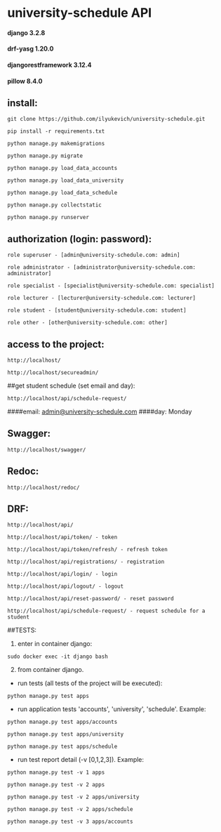 # university-schedule API

#### django 3.2.8
#### drf-yasg 1.20.0
#### djangorestframework 3.12.4
#### pillow 8.4.0

## install:
```git clone https://github.com/ilyukevich/university-schedule.git```

```pip install -r requirements.txt```

```python manage.py makemigrations```

```python manage.py migrate```

```python manage.py load_data_accounts```

```python manage.py load_data_university```

```python manage.py load_data_schedule```

```python manage.py collectstatic```

```python manage.py runserver```

## authorization (login: password):
```role superuser - [admin@university-schedule.com: admin]```

```role administrator - [administrator@university-schedule.com: administrator]```

```role specialist - [specialist@university-schedule.com: specialist]```

```role lecturer - [lecturer@university-schedule.com: lecturer]```

```role student - [student@university-schedule.com: student]```

```role other - [other@university-schedule.com: other]```

## access to the project:
```http://localhost/ ```

```http://localhost/secureadmin/```

##get student schedule (set email and day):

```http://localhost/api/schedule-request/```

####email: admin@university-schedule.com
####day: Monday

## Swagger:
```http://localhost/swagger/```

## Redoc:
```http://localhost/redoc/```

## DRF:
```http://localhost/api/```

```http://localhost/api/token/ - token```

```http://localhost/api/token/refresh/ - refresh token```

```http://localhost/api/registrations/ - registration```

```http://localhost/api/login/ - login```

```http://localhost/api/logout/ - logout```

```http://localhost/api/reset-password/ - reset password```

```http://localhost/api/schedule-request/ - request schedule for a student```

##TESTS:

1) enter in container django:

```sudo docker exec -it django bash```

2) from container django.

- run tests (all tests of the project will be executed):

```python manage.py test apps``` 

- run application tests 'accounts', 'university', 'schedule'. Example:

```python manage.py test apps/accounts```

```python manage.py test apps/university```

```python manage.py test apps/schedule```

- run test report detail (-v [0,1,2,3]). Example:

```python manage.py test -v 1 apps```

```python manage.py test -v 2 apps```

```python manage.py test -v 2 apps/university```

```python manage.py test -v 2 apps/schedule```

```python manage.py test -v 3 apps/accounts```
